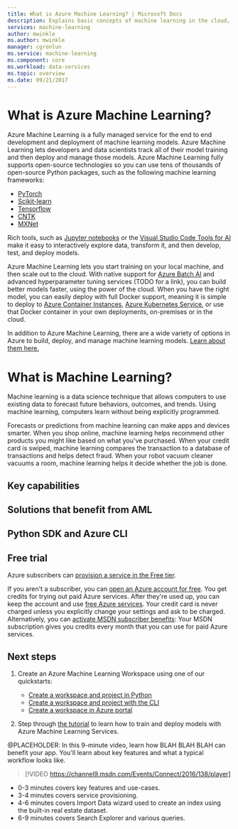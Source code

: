 ```yaml
---
title: What is Azure Machine Learning? | Microsoft Docs
description: Explains basic concepts of machine learning in the cloud, describes what you can use it for, and defines machine learning terms. Overview of Azure Machine Learning -- an integrated, end-to-end data science solution for professional data scientists to develop, experiment and deploy advanced analytics applications at cloud scale.
services: machine-learning
author: mwinkle
ms.author: mwinkle
manager: cgronlun
ms.service: machine-learning
ms.component: core
ms.workload: data-services
ms.topic: overview
ms.date: 09/21/2017
---
```


# What is Azure Machine Learning?

Azure Machine Learning is a fully managed service for the end to end development and deployment of machine learning models.  Azure Machine Learning lets developers and data scientists track all of their model training and then deploy and manage those models. Azure Machine Learning fully supports open-source technologies so you can use tens of thousands of open-source Python packages, such as the following machine learning frameworks: 
- [PyTorch](https://pytorch.org)
- [Scikit-learn](http://scikit-learn.org/stable/)
- [Tensorflow](https://www.tensorflow.org)
- [CNTK](https://www.microsoft.com/en-us/cognitive-toolkit/)
- [MXNet](http://mxnet.io)

Rich tools, such as [Jupyter notebooks](http://jupyter.org) or the [Visual Studio Code Tools for AI](https://visualstudio.microsoft.com/downloads/ai-tools-vscode/) make it easy to interactively explore data, transform it, and then develop, test, and deploy models.  

Azure Machine Learning lets you start training on your local machine, and then scale out to the cloud.  With native support for [Azure Batch AI](https://azure.microsoft.com/en-us/services/batch-ai/) and advanced hyperparameter tuning services (TODO for a link), you can build better models faster, using the power of the cloud.  When you have the right model, you can easily deploy with full Docker support, meaning it is simple to deploy to [Azure Container Instances](how-to-deploy-to-aci.md), [Azure Kubernetes Service](how-to-deploy-to-aks.md), or use that Docker container in your own deployments, on-premises or in the cloud. 

In addition to Azure Machine Learning, there are a wide variety of options in Azure to build, deploy, and manage machine learning models. [Learn about them here.](./overview-more-machine-learning.md)


# What is Machine Learning?

Machine learning is a data science technique that allows computers to use existing data to forecast future behaviors, outcomes, and trends. Using machine learning, computers learn without being explicitly programmed.

Forecasts or predictions from machine learning can make apps and devices smarter. When you shop online, machine learning helps recommend other products you might like based on what you've purchased. When your credit card is swiped, machine learning compares the transaction to a database of transactions and helps detect fraud. When your robot vacuum cleaner vacuums a room, machine learning helps it decide whether the job is done.

## Key capabilities

## Solutions that benefit from AML

## Python SDK and Azure CLI

## Free trial
Azure subscribers can [provision a service in the Free tier](search-create-service-portal.md).

If you aren't a subscriber, you can [open an Azure account for free](https://azure.microsoft.com/pricing/free-trial/?WT.mc_id=A261C142F). You get credits for trying out paid Azure services. After they're used up, you can keep the account and use [free Azure services](https://azure.microsoft.com/free/). Your credit card is never charged unless you explicitly change your settings and ask to be charged. Alternatively, you can [activate MSDN subscriber benefits](https://azure.microsoft.com/pricing/member-offers/msdn-benefits-details/?WT.mc_id=A261C142F): Your MSDN subscription gives you credits every month that you can use for paid Azure services. 

## Next steps

1. Create an Azure Machine Learning Workspace using one of our quickstarts:
   + [Create a workspace and project in Python](quickstart-set-up-in-python.md)
   + [Create a workspace and project with the CLI](quickstart-set-up-in-cli.md)
   + [Create a workspace in Azure portal](how-to-create-workspace-in-portal.md)
    
2. Step through [the tutorial](tutorial-build-train-deploy-with-azure-machine-learning.md) to learn how to train and deploy models with Azure Machine Learning Services. 

@PLACEHOLDER: In this 9-minute video, learn how BLAH BLAH BLAH can benefit your app. You'll learn about key features and what a typical workflow looks like. 

>[!VIDEO https://channel9.msdn.com/Events/Connect/2016/138/player]
 
+ 0-3 minutes covers key features and use-cases.
+ 3-4 minutes covers service provisioning. 
+ 4-6 minutes covers Import Data wizard used to create an index using the built-in real estate dataset.
+ 6-9 minutes covers Search Explorer and various queries.
